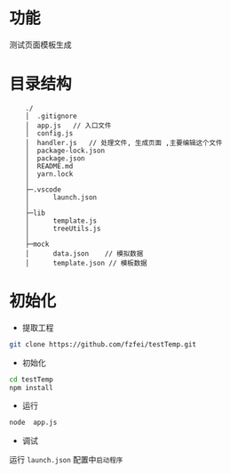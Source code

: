 # 功能

测试页面模板生成

# 目录结构

```
    ./
    │  .gitignore
    │  app.js   // 入口文件
    │  config.js
    │  handler.js   // 处理文件, 生成页面 ,主要编辑这个文件
    │  package-lock.json
    │  package.json
    │  README.md
    │  yarn.lock
    │
    ├─.vscode
    │      launch.json
    │
    ├─lib
    │      template.js
    │      treeUtils.js
    │
    ├─mock
    │      data.json    // 模拟数据
    │      template.json // 模板数据
```

# 初始化

- 提取工程

```bash
git clone https://github.com/fzfei/testTemp.git
```

- 初始化

```bash
cd testTemp
npm install
```

- 运行

```bash
node  app.js
```

- 调试

运行 `launch.json` 配置中`启动程序`
